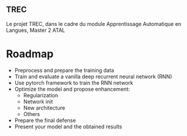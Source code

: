 ## TREC
Le projet TREC, dans le cadre du module Apprentissage Automatique en Langues, Master 2 ATAL


# Roadmap
- Preprocess and prepare the training data
- Train and evaluate a vanilla deep recurrent neural network (RNN)
- Use pytorch framework to train the RNN network
- Optimize the model and propose enhancement:
	- Regularization
	- Network init
	- New architecture
	- Others
- Prepare the final defense
- Present your model and the obtained results
